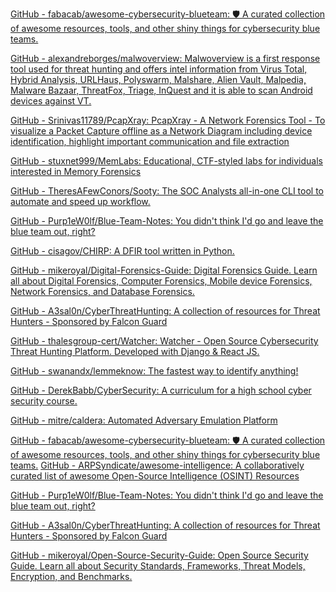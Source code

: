 [GitHub - fabacab/awesome-cybersecurity-blueteam: 🛡️ A curated collection of awesome resources, tools, and other shiny things for cybersecurity blue teams.](https://github.com/fabacab/awesome-cybersecurity-blueteam)

[GitHub - alexandreborges/malwoverview: Malwoverview is a first response tool used for threat hunting and offers intel information from Virus Total, Hybrid Analysis, URLHaus, Polyswarm, Malshare, Alien Vault, Malpedia, Malware Bazaar, ThreatFox, Triage, InQuest and it is able to scan Android devices against VT.](https://github.com/alexandreborges/malwoverview)

[GitHub - Srinivas11789/PcapXray: PcapXray - A Network Forensics Tool - To visualize a Packet Capture offline as a Network Diagram including device identification, highlight important communication and file extraction](https://github.com/Srinivas11789/PcapXray)

[GitHub - stuxnet999/MemLabs: Educational, CTF-styled labs for individuals interested in Memory Forensics](https://github.com/stuxnet999/MemLabs)

[GitHub - TheresAFewConors/Sooty: The SOC Analysts all-in-one CLI tool to automate and speed up workflow.](https://github.com/TheresAFewConors/Sooty)

[GitHub - Purp1eW0lf/Blue-Team-Notes: You didn't think I'd go and leave the blue team out, right?](https://github.com/Purp1eW0lf/Blue-Team-Notes)

[GitHub - cisagov/CHIRP: A DFIR tool written in Python.](https://github.com/cisagov/CHIRP)

[GitHub - mikeroyal/Digital-Forensics-Guide: Digital Forensics Guide. Learn all about Digital Forensics, Computer Forensics, Mobile device Forensics, Network Forensics, and Database Forensics.](https://github.com/mikeroyal/Digital-Forensics-Guide)

[GitHub - A3sal0n/CyberThreatHunting: A collection of resources for Threat Hunters - Sponsored by Falcon Guard](https://github.com/A3sal0n/CyberThreatHunting)

[GitHub - thalesgroup-cert/Watcher: Watcher - Open Source Cybersecurity Threat Hunting Platform. Developed with Django & React JS.](https://github.com/thalesgroup-cert/Watcher)

[GitHub - swanandx/lemmeknow: The fastest way to identify anything!](https://github.com/swanandx/lemmeknow)

[GitHub - DerekBabb/CyberSecurity: A curriculum for a high school cyber security course.](https://github.com/DerekBabb/CyberSecurity)

[GitHub - mitre/caldera: Automated Adversary Emulation Platform](https://github.com/mitre/caldera)

[GitHub - fabacab/awesome-cybersecurity-blueteam: 🛡️ A curated collection of awesome resources, tools, and other shiny things for cybersecurity blue teams.](https://github.com/fabacab/awesome-cybersecurity-blueteam)
[GitHub - ARPSyndicate/awesome-intelligence: A collaboratively curated list of awesome Open-Source Intelligence (OSINT) Resources](https://github.com/ARPSyndicate/awesome-intelligence)

[GitHub - Purp1eW0lf/Blue-Team-Notes: You didn't think I'd go and leave the blue team out, right?](https://github.com/Purp1eW0lf/Blue-Team-Notes)

[GitHub - A3sal0n/CyberThreatHunting: A collection of resources for Threat Hunters - Sponsored by Falcon Guard](https://github.com/A3sal0n/CyberThreatHunting)

[GitHub - mikeroyal/Open-Source-Security-Guide: Open Source Security Guide. Learn all about Security Standards, Frameworks, Threat Models, Encryption, and Benchmarks.](https://github.com/mikeroyal/Open-Source-Security-Guide)

